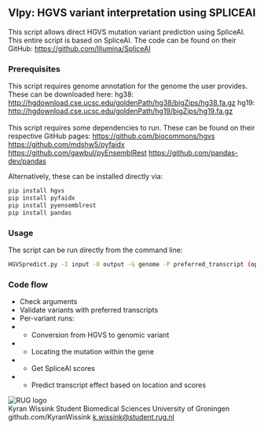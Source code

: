 ## VIpy: HGVS variant interpretation using SPLICEAI
This script allows direct HGVS mutation variant prediction using SpliceAI. 
<br>
This entire script is based on SpliceAI. The code can be found on their GitHub:
https://github.com/Illumina/SpliceAI
<br>

### Prerequisites
This script requires genome annotation for the genome the user provides. These can be downloaded here:
hg38: http://hgdownload.cse.ucsc.edu/goldenPath/hg38/bigZips/hg38.fa.gz
hg19: http://hgdownload.cse.ucsc.edu/goldenPath/hg19/bigZips/hg19.fa.gz
<br>
<br>
This script requires some dependencies to run. These can be found on their respective GitHub pages:
https://github.com/biocommons/hgvs
https://github.com/mdshw5/pyfaidx
https://github.com/gawbul/pyEnsemblRest
https://github.com/pandas-dev/pandas

Alternatively, these can be installed directly via:
```sh
pip install hgvs
pip install pyfaidx
pip install pyensemblrest
pip install pandas
```

### Usage
The script can be run directly from the command line:
```sh
HGVSpredict.py -I input -O output -G genome -P preferred_transcript (optional)
```

### Code flow
* Check arguments
* Validate variants with preferred transcripts
* Per-variant runs:
* * Conversion from HGVS to genomic variant 
* * Locating the mutation within the gene
* * Get SpliceAI scores
* * Predict transcript effect based on location and scores

![RUG logo](https://www.rug.nl/about-ug/practical-matters/huisstijl/huisstijl-basiselementen/images/rugr_logonl_rood_rgb-web.png)<br>
Kyran Wissink
Student Biomedical Sciences
University of Groningen
github.com/KyranWissink
k.wissink@student.rug.nl
